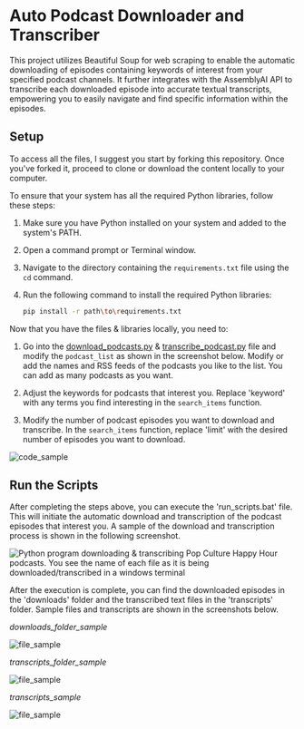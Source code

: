# Auto Podcast Downloader and Transcriber
This project utilizes Beautiful Soup for web scraping to enable the automatic downloading of episodes containing keywords of interest from your specified podcast channels. It further integrates with the AssemblyAI API to transcribe each downloaded episode into accurate textual transcripts, empowering you to easily navigate and find specific information within the episodes.

## Setup

To access all the files, I suggest you start by forking this repository. Once you've forked it, proceed to clone or download the content locally to your computer.

To ensure that your system has all the required Python libraries, follow these steps:

1. Make sure you have Python installed on your system and added to the system's PATH.
2. Open a command prompt or Terminal window.
3. Navigate to the directory containing the `requirements.txt` file using the `cd` command.
4. Run the following command to install the required Python libraries:

   ```bash
   pip install -r path\to\requirements.txt

Now that you have the files & libraries locally, you need to:  

1. Go into the [download_podcasts.py](https://github.com/SylviaLi00/auto-podcast-downloader-and-transcriber/blob/main/download_podcasts.py) & [transcribe_podcast.py](https://github.com/SylviaLi00/auto-podcast-downloader-and-transcriber/blob/main/transcribe_podcast.py) file and modify the ```podcast_list``` as shown in the screenshot below. Modify or add the names and RSS feeds of the podcasts you like to the list. You can add as many podcasts as you want.
  
2. Adjust the keywords for podcasts that interest you. Replace 'keyword' with any terms you find interesting in the ```search_items``` function.

3. Modify the number of podcast episodes you want to download and transcribe. In the ```search_items``` function, replace 'limit' with the desired number of episodes you want to download.

![code_sample](./sample_screenshots/code_sample.png)

## Run the Scripts

After completing the steps above, you can execute the 'run_scripts.bat' file. This will initiate the automatic download and transcription of the podcast episodes that interest you. A sample of the download and transcription process is shown in the following screenshot.

![Python program downloading & transcribing Pop Culture Happy Hour podcasts. You see the name of each file as it is being downloaded/transcribed in a windows terminal](./sample_screenshots/downloader.png)

After the execution is complete, you can find the downloaded episodes in the 'downloads' folder and the transcribed text files in the 'transcripts' folder. Sample files and transcripts are shown in the screenshots below.

*downloads_folder_sample*

![file_sample](./sample_screenshots/downloads_folder_sample.png) 

*transcripts_folder_sample*
  
![file_sample](./sample_screenshots/transcripts_folder_sample.png) 

*transcripts_sample*
  
![file_sample](./sample_screenshots/transcripts_sample.png) 
